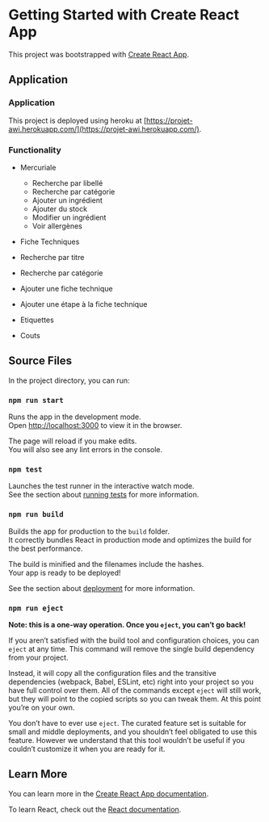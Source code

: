 # Getting Started with Create React App

This project was bootstrapped with [Create React App](https://github.com/facebook/create-react-app).

## Application

### Application

This project is deployed using heroku at [https://projet-awi.herokuapp.com/](https://projet-awi.herokuapp.com/).

### Functionality

* Mercuriale
  * Recherche par libellé
  * Recherche par catégorie
  * Ajouter un ingrédient
  * Ajouter du stock
  * Modifier un ingrédient
  * Voir allergènes

* Fiche Techniques
 * Recherche par titre
 * Recherche par catégorie
 * Ajouter une fiche technique
 * Ajouter une étape à la fiche technique

* Etiquettes

* Couts

## Source Files

In the project directory, you can run:

### `npm run start`

Runs the app in the development mode.\
Open [http://localhost:3000](http://localhost:3000) to view it in the browser.

The page will reload if you make edits.\
You will also see any lint errors in the console.

### `npm test`

Launches the test runner in the interactive watch mode.\
See the section about [running tests](https://facebook.github.io/create-react-app/docs/running-tests) for more information.

### `npm run build`

Builds the app for production to the `build` folder.\
It correctly bundles React in production mode and optimizes the build for the best performance.

The build is minified and the filenames include the hashes.\
Your app is ready to be deployed!

See the section about [deployment](https://facebook.github.io/create-react-app/docs/deployment) for more information.

### `npm run eject`

**Note: this is a one-way operation. Once you `eject`, you can’t go back!**

If you aren’t satisfied with the build tool and configuration choices, you can `eject` at any time. This command will remove the single build dependency from your project.

Instead, it will copy all the configuration files and the transitive dependencies (webpack, Babel, ESLint, etc) right into your project so you have full control over them. All of the commands except `eject` will still work, but they will point to the copied scripts so you can tweak them. At this point you’re on your own.

You don’t have to ever use `eject`. The curated feature set is suitable for small and middle deployments, and you shouldn’t feel obligated to use this feature. However we understand that this tool wouldn’t be useful if you couldn’t customize it when you are ready for it.

## Learn More

You can learn more in the [Create React App documentation](https://facebook.github.io/create-react-app/docs/getting-started).

To learn React, check out the [React documentation](https://reactjs.org/).
